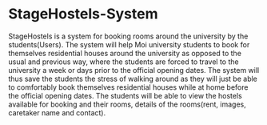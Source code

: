 # StageHostels-System
StageHostels is a system for booking rooms around the university by the students(Users).
The system will help Moi university students to book for themselves residential houses around the university as opposed to the usual and previous way, where the students are forced to travel to the university a week or days prior to the official opening dates. 
The system will thus save the students the stress of walking around as they will just be able to comfortably book themselves residential houses while at home before the official opening dates.
The students will be able to view the hostels available for booking and their rooms, details of the rooms(rent, images, caretaker name and contact).
